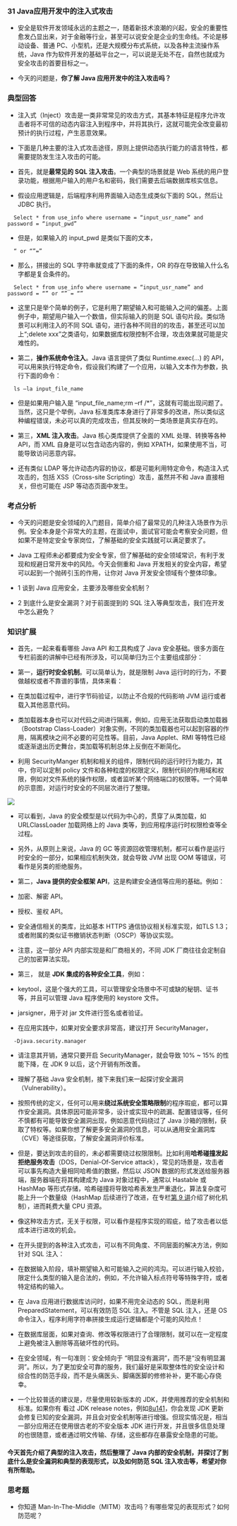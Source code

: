 ### 31 Java应用开发中的注入式攻击
- 安全是软件开发领域永远的主题之一，随着新技术浪潮的兴起，安全的重要性愈发凸显出来，对于金融等行业，甚至可以说安全是企业的生命线。不论是移动设备、普通 PC、小型机，还是大规模分布式系统，以及各种主流操作系统，Java 作为软件开发的基础平台之一，可以说是无处不在，自然也就成为安全攻击的首要目标之一。
>
- 今天的问题是，**你了解 Java 应用开发中的注入攻击吗？**
>
### 典型回答
- 注入式（Inject）攻击是一类非常常见的攻击方式，其基本特征是程序允许攻击者将不可信的动态内容注入到程序中，并将其执行，这就可能完全改变最初预计的执行过程，产生恶意效果。
>
- 下面是几种主要的注入式攻击途径，原则上提供动态执行能力的语言特性，都需要提防发生注入攻击的可能。
>
- 首先，就是**最常见的 SQL 注入攻击**。一个典型的场景就是 Web 系统的用户登录功能，根据用户输入的用户名和密码，我们需要去后端数据库核实信息。 
>
- 假设应用逻辑是，后端程序利用界面输入动态生成类似下面的 SQL，然后让 JDBC 执行。
>
```
  Select * from use_info where username = “input_usr_name” and password = “input_pwd”
```
>
- 但是，如果输入的 input_pwd 是类似下面的文本，
>
```
  “ or “”=”
```
>
- 那么，拼接出的 SQL 字符串就变成了下面的条件，OR 的存在导致输入什么名字都是复合条件的。
>
```
  Select * from use_info where username = “input_usr_name” and password = “” or “” = “”
```
>
- 这里只是举个简单的例子，它是利用了期望输入和可能输入之间的偏差。上面例子中，期望用户输入一个数值，但实际输入的则是 SQL 语句片段。类似场景可以利用注入的不同 SQL 语句，进行各种不同目的的攻击，甚至还可以加上“;delete xxx”之类语句，如果数据库权限控制不合理，攻击效果就可能是灾难性的。
>
- 第二，**操作系统命令注入**。Java 语言提供了类似 Runtime.exec(…) 的 API，可以用来执行特定命令，假设我们构建了一个应用，以输入文本作为参数，执行下面的命令：
>
```
  ls –la input_file_name
```
>
- 但是如果用户输入是 “input_file_name;rm –rf /*”，这就有可能出现问题了。当然，这只是个举例，Java 标准类库本身进行了非常多的改进，所以类似这种编程错误，未必可以真的完成攻击，但其反映的一类场景是真实存在的。
>
- 第三，**XML 注入攻击**。Java 核心类库提供了全面的 XML 处理、转换等各种 API，而 XML 自身是可以包含动态内容的，例如 XPATH，如果使用不当，可能导致访问恶意内容。
>
- 还有类似 LDAP 等允许动态内容的协议，都是可能利用特定命令，构造注入式攻击的，包括 XSS（Cross-site Scripting）攻击，虽然并不和 Java 直接相关，但也可能在 JSP 等动态页面中发生。
>
### 考点分析
- 今天的问题是安全领域的入门题目，简单介绍了最常见的几种注入场景作为示例。安全本身是个非常大的主题，在面试中，面试官可能会考察安全问题，但如果不是特定安全专家岗位，了解基础的安全实践就可以满足要求了。
>
- Java 工程师未必都要成为安全专家，但了解基础的安全领域常识，有利于发现和规避日常开发中的风险。今天会侧重和 Java 开发相关的安全内容，希望可以起到一个抛砖引玉的作用，让你对 Java 开发安全领域有个整体印象。
>
- 1 谈到 Java 应用安全，主要涉及哪些安全机制？
>
- 2 到底什么是安全漏洞？对于前面提到的 SQL 注入等典型攻击，我们在开发中怎么避免？
>
### 知识扩展
>
- 首先，一起来看看哪些 Java API 和工具构成了 Java 安全基础。很多方面在专栏前面的讲解中已经有所涉及，可以简单归为三个主要组成部分：
>
- 第一，**运行时安全机制**。可以简单认为，就是限制 Java 运行时的行为，不要做越权或者不靠谱的事情，具体来看：
>
- 在类加载过程中，进行字节码验证，以防止不合规的代码影响 JVM 运行或者载入其他恶意代码。
>
- 类加载器本身也可以对代码之间进行隔离，例如，应用无法获取启动类加载器（Bootstrap Class-Loader）对象实例，不同的类加载器也可以起到容器的作用，隔离模块之间不必要的可见性等。目前，Java Applet、RMI 等特性已经或逐渐退出历史舞台，类加载等机制总体上反倒在不断简化。
>
- 利用 SecurityManger 机制和相关的组件，限制代码的运行时行为能力，其中，你可以定制 policy 文件和各种粒度的权限定义，限制代码的作用域和权限，例如对文件系统的操作权限，或者监听某个网络端口的权限等。一个简单的示意图，对运行时安全的不同层次进行了整理。
>
![](https://github.com/lu666666/notebooks/blob/master/java/0/4/pic/01.png)
>
- 可以看到，Java 的安全模型是以代码为中心的，贯穿了从类加载，如 URLClassLoader 加载网络上的 Java 类等，到应用程序运行时权限检查等全过程。
>
- 另外，从原则上来说，Java 的 GC 等资源回收管理机制，都可以看作是运行时安全的一部分，如果相应机制失效，就会导致 JVM 出现 OOM 等错误，可看作是另类的拒绝服务。
>
- 第二，**Java 提供的安全框架 API**，这是构建安全通信等应用的基础。例如：
>
- 加密、解密 API。
>
- 授权、鉴权 API。
>
- 安全通信相关的类库，比如基本 HTTPS 通信协议相关标准实现，如TLS 1.3；或者附属的类似证书撤销状态判断（OSCP）等协议实现。
>
- 注意，这一部分 API 内部实现是和厂商相关的，不同 JDK 厂商往往会定制自己的加密算法实现。
>
- 第三， 就是 **JDK 集成的各种安全工具**，例如：
>
- keytool，这是个强大的工具，可以管理安全场景中不可或缺的秘钥、证书等，并且可以管理 Java 程序使用的 keystore 文件。
>
- jarsigner，用于对 jar 文件进行签名或者验证。
>
- 在应用实践中，如果对安全要求非常高，建议打开 SecurityManager，
>
```
  -Djava.security.manager
```
>
- 请注意其开销，通常只要开启 SecurityManager，就会导致 10% ~ 15% 的性能下降，在 JDK 9 以后，这个开销有所改善。
>
- 理解了基础 Java 安全机制，接下来我们来一起探讨安全漏洞（Vulnerability）。
>
- 按照传统的定义，任何可以用来**绕过系统安全策略限制**的程序瑕疵，都可以算作安全漏洞。具体原因可能非常多，设计或实现中的疏漏、配置错误等，任何不慎都有可能导致安全漏洞出现，例如恶意代码绕过了 Java 沙箱的限制，获取了特权等。如果你想了解更多安全漏洞的信息，可以从通用安全漏洞库（CVE）等途径获取，了解安全漏洞评价标准。
>
- 但是，要达到攻击的目的，未必都需要绕过权限限制。比如利用**哈希碰撞发起拒绝服务攻击**（DOS，Denial-Of-Service attack），常见的场景是，攻击者可以事先构造大量相同哈希值的数据，然后以 JSON 数据的形式发送给服务器端，服务器端在将其构建成为 Java 对象过程中，通常以 Hastable 或 HashMap 等形式存储，哈希碰撞将导致哈希表发生严重退化，算法复杂度可能上升一个数量级（HashMap 后续进行了改进，在专栏[第 9 讲](https://github.com/lu666666/notebooks/blob/master/java/0/1/09.md)介绍了树化机制），进而耗费大量 CPU 资源。
>
- 像这种攻击方式，无关于权限，可以看作是程序实现的瑕疵，给了攻击者以低成本进行进攻的机会。
>
- 在开头提到的各种注入式攻击，可以有不同角度、不同层面的解决方法，例如针对 SQL 注入：
>
- 在数据输入阶段，填补期望输入和可能输入之间的鸿沟。可以进行输入校验，限定什么类型的输入是合法的，例如，不允许输入标点符号等特殊字符，或者特定结构的输入。
>
- 在 Java 应用进行数据库访问时，如果不用完全动态的 SQL，而是利用 PreparedStatement，可以有效防范 SQL 注入。不管是 SQL 注入，还是 OS 命令注入，程序利用字符串拼接生成运行逻辑都是个可能的风险点！
>
- 在数据库层面，如果对查询、修改等权限进行了合理限制，就可以在一定程度上避免被注入删除等高破坏性的代码。
>
- 在安全领域，有一句准则：安全倾向于 “明显没有漏洞”，而不是“没有明显漏洞”。所以，为了更加安全可靠的服务，我们最好是采取整体性的安全设计和综合性的防范手段，而不是头痛医头、脚痛医脚的修修补补，更不能心存侥幸。
>
- 一个比较普适的建议是，尽量使用较新版本的 JDK，并使用推荐的安全机制和标准。如果你有
看过 JDK release notes，例如[8u141](http://www.oracle.com/technetwork/java/javase/8u141-relnotes-3720385.html)，你会发现 JDK 更新会修复已知的安全漏洞，并且会对安全机制等进行增强。但现实情况是，相当一部分应用还在使用很古老的不安全版本 JDK 进行开发，并且很多信息处理的也很随意，或者通过明文传输、存储，这些都存在暴露安全隐患的可能。
>
#### 今天首先介绍了典型的注入攻击，然后整理了 Java 内部的安全机制，并探讨了到底什么是安全漏洞和典型的表现形式，以及如何防范 SQL 注入攻击等，希望对你有所帮助。
>
### 思考题
- 你知道 Man-In-The-Middle（MITM）攻击吗？有哪些常见的表现形式？如何防范呢？


